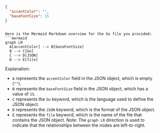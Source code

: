 ```json

{
  "accentColor": "",
  "baseFontSize": 15
}

```

```mermaid

Here is the Mermaid Markdown overview for the Go file you provided:
```mermaid
graph LR
  A[accentColor] --> B[baseFontSize]
  B --> C[Go]
  C --> D[JSON]
  D --> E[file]
```
Explanation:

* `A` represents the `accentColor` field in the JSON object, which is empty (`""`).
* `B` represents the `baseFontSize` field in the JSON object, which has a value of `15`.
* `C` represents the `Go` keyword, which is the language used to define the JSON object.
* `D` represents the `JSON` keyword, which is the format of the JSON object.
* `E` represents the `file` keyword, which is the name of the file that contains the JSON object.
Note: The `graph LR` direction is used to indicate that the relationships between the nodes are left-to-right.

```
